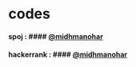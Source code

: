 # codes
#### spoj : #### [@midhmanohar](https://www.spoj.com/users/midhmanohar/)

#### hackerrank : #### [@midhmanohar](https://www.hackerrank.com/profile/midhmanohar)